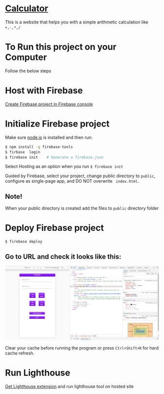 # [Calculator](https://calculator-a7007.firebaseapp.com) 
 This is a website that helps you with a simple arithmetic calculation like ```+,-,*,/```
 
# To Run this project on your Computer
Follow the below steps

# Host with Firebase
[Create Firebase project in Firebase console](https://firebase.google.com/docs/web/setup)

# Initialize Firebase project
Make sure [node.js](https://nodejs.org/en/) is installed and then run:

```bash
$ npm install -g firebase-tools
$ firbase  login
$ firebase init    # Generate a firebase.json 
```
Select Hosting as an option when you run 
``` $ firebase init ```

Guided by Firebase, select your project, change public directory to ``` public ```,
configure as single-page app, and DO NOT overwrite ``` index.html```.

## Note!
When your public directory is created add the files to ```public``` directory folder

# Deploy Firebase project

```bash
$ firebase deploy
```

## Go to URL and check it looks like this:

![Calculator](https://github.com/naidupushpanjali/Assignment/blob/master/Calculator.png)

Clear your cache before running the program or press ```Ctrl+Shift+R``` for hard cache refresh.

# Run Lighthouse

[Get Lighthouse extension](https://chrome.google.com/webstore/detail/lighthouse/blipmdconlkpinefehnmjammfjpmpbjk?hl=en) and run lighthouse tool on hosted site
